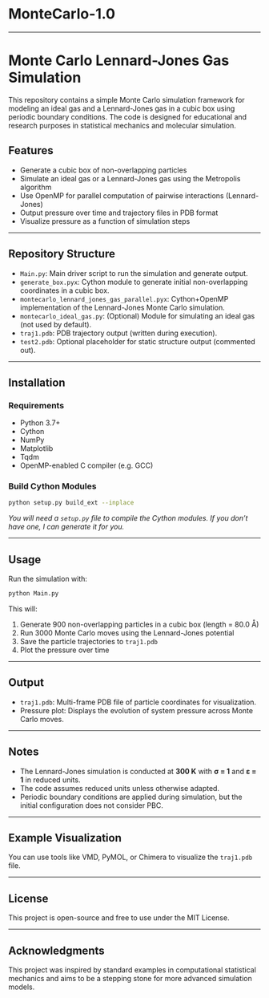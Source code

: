 # MonteCarlo-1.0

---

# Monte Carlo Lennard-Jones Gas Simulation

This repository contains a simple Monte Carlo simulation framework for modeling an ideal gas and a Lennard-Jones gas in a cubic box using periodic boundary conditions. The code is designed for educational and research purposes in statistical mechanics and molecular simulation.

## Features

- Generate a cubic box of non-overlapping particles
- Simulate an ideal gas or a Lennard-Jones gas using the Metropolis algorithm
- Use OpenMP for parallel computation of pairwise interactions (Lennard-Jones)
- Output pressure over time and trajectory files in PDB format
- Visualize pressure as a function of simulation steps

---

## Repository Structure

- `Main.py`: Main driver script to run the simulation and generate output.
- `generate_box.pyx`: Cython module to generate initial non-overlapping coordinates in a cubic box.
- `montecarlo_lennard_jones_gas_parallel.pyx`: Cython+OpenMP implementation of the Lennard-Jones Monte Carlo simulation.
- `montecarlo_ideal_gas.py`: (Optional) Module for simulating an ideal gas (not used by default).
- `traj1.pdb`: PDB trajectory output (written during execution).
- `test2.pdb`: Optional placeholder for static structure output (commented out).

---

## Installation

### Requirements

- Python 3.7+
- Cython
- NumPy
- Matplotlib
- Tqdm
- OpenMP-enabled C compiler (e.g. GCC)

### Build Cython Modules

```bash
python setup.py build_ext --inplace
```

_You will need a `setup.py` file to compile the Cython modules. If you don’t have one, I can generate it for you._

---

## Usage

Run the simulation with:

```bash
python Main.py
```

This will:

1. Generate 900 non-overlapping particles in a cubic box (length = 80.0 Å)
2. Run 3000 Monte Carlo moves using the Lennard-Jones potential
3. Save the particle trajectories to `traj1.pdb`
4. Plot the pressure over time

---

## Output

- `traj1.pdb`: Multi-frame PDB file of particle coordinates for visualization.
- Pressure plot: Displays the evolution of system pressure across Monte Carlo moves.

---

## Notes

- The Lennard-Jones simulation is conducted at **300 K** with **σ = 1** and **ε = 1** in reduced units.
- The code assumes reduced units unless otherwise adapted.
- Periodic boundary conditions are applied during simulation, but the initial configuration does not consider PBC.

---

## Example Visualization

You can use tools like VMD, PyMOL, or Chimera to visualize the `traj1.pdb` file.

---

## License

This project is open-source and free to use under the MIT License.

---

## Acknowledgments

This project was inspired by standard examples in computational statistical mechanics and aims to be a stepping stone for more advanced simulation models.

